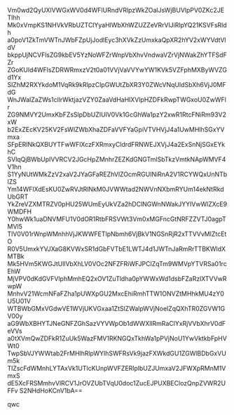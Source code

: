 Vm0wd2QyUXlVWGxWV0d4WFlURndVRlpzWkZOalJsWjBUVlpPV0ZKc2JETlhh
Mk0xVmpKS1NHVkVRbUZTClYyaHlWbXhWZUZZeVRrVlJiRlpYQ21KSVFsRldh
a0poV1ZkTmVWTnJWbFZpUjJodlEyc3hXVkZzUmxkaQpXR2hYV2xWYVdtVldV
bkppUjNCVFlsZG9kbEV5YzNoWFZrWnpVbXhvVndwaVZrVjNWakZhYTFSdFZr
ZGoKUld4WFlsZDRWRmxzV2t0a01VVjVaVVYwYW1KVk5VZFphMXByWVZGd1Yx
SlZhM2RXYkdoM1VqRk9kRlpzClpGWUtZbXR3Y0ZWcVNqUldSbXh6VjJ0MFdG
WnJWalZaZWs1cllrWktjazVZY0ZaaVdHaHlXVlpHZDFkRwpTWGxoU0ZwWFlr
ZG9NMVY2UmxKbFZsSlpDbUZIUlV0Vk1GcGhWa1pzY2xwR1RtcFNiRm93V2xW
b2ExZEcKV25KV2FsWlZWbXhaZDFaVVFYaGpiVTVHVjJ4a1UwMHlhSGxYVmxa
SFpERlNkQXBUYTFwWFlXczFXRmxyCldrdFRNWEJXVjJ4a2ExSnNjSGxEYkhC
SVlqQjBWbUpIVVRCV2JGcHpZMnhrZEZKdGNGTmlSbTkzVmtkNApWMVF4V1hn
S1YyNUtWMkZzV2xaV2JYaGFaREZhVlZOcmRGUlNiRnA2V1RCYWQxUnNTblZS
Ym14WFlXdEsKU0ZwRVJtRlNkM0JVWWtad2NWVnNXbmRYUm14ekNtRkdUbGRT
YkZreVZXMTRZV0pHU25WUmEyUkVZa2hDClNGWnNWakJYYlVwWlZXcE9WMDFH
Y0hwWk1uaDNVMFU1V0dOR1RtbFRSVWt3Vm0xMGFncGtNRFZZVTJ0agpTMVl5
TlV0V01rWnpWMnhhVjJKWWFETlpNbmh6VjBkV1NGSnRjR2xTTVVvMlZtcEtO
R0V5UmxkYVJXaG8KVWxSR1dGbFVTbE1LWTJ4d1JWTnJaRmRrTTBKWldXMTBk
Mk5HVm5KWGJtUllVbXhLV0VOc2NFZFRiWFJPClZqTm9WMVpYTVRSa01rcEhW
MjVPV0dKdGVFVlphMmhEQ2xOV1ZuTldha0pYWWxWd1dsbFZaRzlXTVVwRwpW
MnhvV21WcmNFaFZha1pUWXpGU2MxcEhiRmhTTW1ONVZtMHhkMU4zY0U5U01V
WTBWbGMxVGdwVE1WVjUKVGxaa1ZtSlZWalpWVjNoelZqQXhTR0ZGVW1GV00y
aG9WbXBHYTJNeGNFZGhSazVYVWpOb1dWWXllRmRaClYxRjVVbXhrV0dFeVVs
a0tXVmQwZDFkR1ZuUk5WazFMV1RKNGQxTkhWa1pPVjNoU1YwVktkbFpHVWt0
TwpSbVJYWWtab2FrMHlhRlpWYlhSWFRsVk9jazFXWkdGU1ZGWlBDbGxVUm5k
TlZscFdWMnhLYTAxVk1UTlcKUnpWVFZERlplbUZJUmxaV2JFWXpRMnM1VmxS
dE5XcFRSMmhvVlRCV1JrOVZUbTVqU0doc1ZucEJPUXBEClozQnpZVWR2UFFv
S2NHdHoKCnV1bA==

qwc